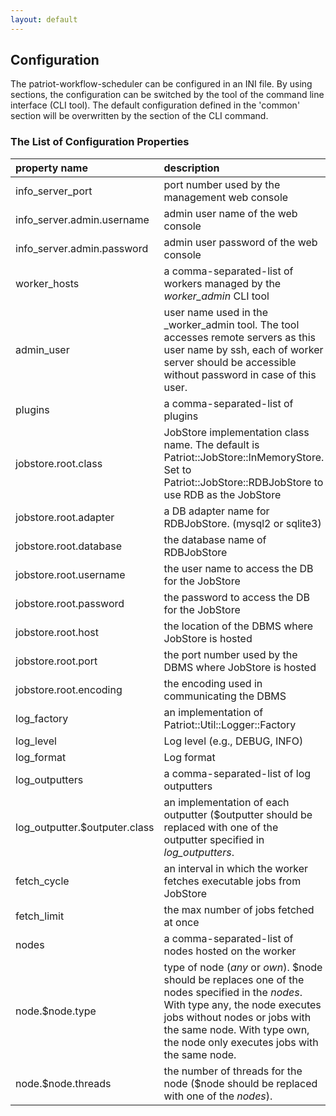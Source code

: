 ```yaml
---
layout: default
---
```

## Configuration

The patriot-workflow-scheduler can be configured in an INI file.
By using sections, the configuration can be switched by the tool of the command line interface (CLI tool).
The default configuration defined in the 'common' section will be overwritten by the section of the CLI command.

### The List of Configuration Properties

| property name | description |
| :------------ | :---------- |
| info_server_port | port number used by the management web console |
| info_server.admin.username | admin user name of the web console|
| info_server.admin.password | admin user password of the web console |
| worker_hosts | a comma-separated-list of workers managed by the _worker_admin_ CLI tool |
| admin_user | user name used in the _worker_admin tool. The tool accesses remote servers as this user name by ssh, each of worker server should be accessible without password in case of this user.  |
| plugins | a comma-separated-list of plugins|
| jobstore.root.class | JobStore implementation class name. The default is Patriot::JobStore::InMemoryStore. Set to Patriot::JobStore::RDBJobStore to use RDB as the JobStore |
| jobstore.root.adapter | a DB adapter name for RDBJobStore. (mysql2 or sqlite3) |
| jobstore.root.database | the database name of RDBJobStore |
| jobstore.root.username | the user name to access the DB for the JobStore|
| jobstore.root.password | the password to access the DB for the JobStore|
| jobstore.root.host | the location of the DBMS where JobStore is hosted |
| jobstore.root.port | the port number used by the DBMS where JobStore is hosted |
| jobstore.root.encoding | the encoding used in communicating the DBMS |
| log_factory | an implementation of Patriot::Util::Logger::Factory |
| log_level   | Log level (e.g., DEBUG, INFO)|
| log_format  | Log format  |
| log_outputters | a comma-separated-list of log outputters |
| log_outputter.$outputer.class | an implementation of each outputter ($outputter should be replaced with one of the outputter specified in _log_outputters_. |
| fetch_cycle | an interval in which the worker fetches executable jobs from JobStore | 
| fetch_limit | the max number of jobs fetched at once|
| nodes | a comma-separated-list of nodes hosted on the worker |
| node.$node.type | type of node (_any_ or _own_). $node should be replaces one of the nodes specified in the _nodes_. With type any, the node executes jobs without nodes or jobs with the same node. With type own, the node only executes jobs with the same node. |
| node.$node.threads | the number of threads for the node ($node should be replaced with one of the _nodes_). |

